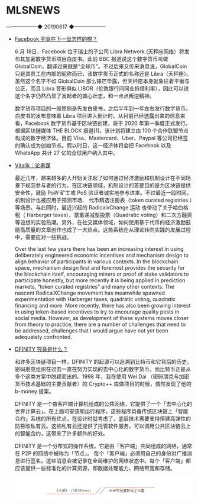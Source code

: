 # ​MLSNEWS
 ——————◆
 20190617
 ◆——————
* [Facebook 究竟在下一盘怎样的棋？](https://mp.weixin.qq.com/s/AB8shxTuSB-jrosOwA92tA)

  6 月 18日，Facebook 位于瑞士的子公司 Libra Network (天秤座网络）将发布其加密数字货币项目白皮书。此前 BBC 报道说这个数字货币叫做 GlobalCoin，翻译过来就是“全球币”。不过后来又传来消息说，GlobalCoin 只是其员工在内部的昵称而已，该数字货币正式的名称还是 Libra（天秤座）。虽然这个名字不如 GlobalCoin 那么锋芒毕露，但天秤座本身就象征着平衡与公正，而且 Libra 音形俱似 LIBOR（伦敦银行间同业拆借利率），因此可以说这个名字仍然凸显了发起者的雄心壮志，和一点点叛逆精神。

  数字货币项目的一般惯例是先发白皮书，之后半年到一年左右发行数字货币。白皮书的发布意味着 Libra 项目进入倒计时。从目前已经透露出来的信息来看，Facebook 数字货币基于区块链创建，将于 2020 年第一季度正式发行。根据区块链媒体 THE BLOCK 报道[1]，该计划将建立由 100 个合作联盟节点构成的数字经济体。目前 Visa、Mastercard、Uber、Paypal 等公司已经签约确认成为创始节点。假以时日，这一经济体将会把 Facebook 以及 WhatsApp 共计 27 亿的全球用户纳入其中。
* [Vitalik：论串谋](https://vitalik.ca/general/2019/04/03/collusion.html)

  最近几年，越来越多的人开始关注起了如何通过经济激励和机制设计在不同场景下规范参与者的行为。在区块链领域，机制设计的首要目的是为区块链提供安全性，鼓励 PoW 矿工或 PoS 验证者诚实地参与进来。不过最近一段时间，机制设计也被应用于预测市场、 代币精选注册表（token curated registries ）等场景。与此同时，最近兴起的 RadicalxChange 运动 也带动了关于哈伯格税（ Harberger taxes）、票重递减型投票（Quadratic voting）和二次方融资等设想的实验热潮。另外，在社交媒体领域，如何使用基于代币的经济激励鼓励高质量的文章创作也成了一大热点。这些系统在从理论转向实践的发展过程中，需要应对一些挑战。

  Over the last few years there has been an increasing interest in using deliberately engineered economic incentives and mechanism design to align behavior of participants in various contexts. In the blockchain space, mechanism design first and foremost provides the security for the blockchain itself, encouraging miners or proof of stake validators to participate honestly, but more recently it is being applied in prediction markets, “token curated registries” and many other contexts. The nascent RadicalXChange movement has meanwhile spawned experimentation with Harberger taxes, quadratic voting, quadratic financing and more. More recently, there has also been growing interest in using token-based incentives to try to encourage quality posts in social media. However, as development of these systems moves closer from theory to practice, there are a number of challenges that need to be addressed, challenges that I would argue have not yet been adequately confronted.
* [DFINITY 究竟是什么？](https://mp.weixin.qq.com/s/Bt1LpcgmBoBR-yuTA0JNDw)

  和许多区块链项目一样，DFINITY 的起源可以追溯到比特币和它背后的历史。密码朋克组织在过去一直在努力实现的去中心化的数字货币，而比特币正是从多个这类方案中脱颖而出的。1998 年，我在使用 Wei Dai （密码朋克与加密货币技术基础的主要贡献者）的 Crypto++ 库做项目的时候，偶然发现了他的 b-money 提案。

  DFINITY 是一个由客户端计算机组成的公共网络，它提供了一个「去中心化的世界计算云」。在上面可安装和运行程序，这些程序具备传统区块链上「智能合约」系统的所有优点，在设计时就考虑了，底层技术需要支持搭建高弹性的防篡改私有云。这些私有云还提供了托管软件服务，可以调用公共区块链云上的智能合约，这带来了许多额外的好处。

  DFINITY 是一个分布式的操作系统。它是由「客户端」共同组成的网络，通常在 P2P 的网络中被称为「节点」。 每个「客户端」必须用自己的身份对广播消息进行签名，这些消息会被记录在全局维护的网络状态中。每个「客户端」都应该提供一些标准化的计算资源，即数据处理能力、网络带宽和存储。
  
  ![](/image/footlogo.png)